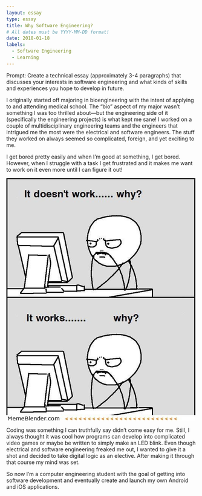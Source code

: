 ```yaml
---
layout: essay
type: essay
title: Why Software Engineering?
# All dates must be YYYY-MM-DD format!
date: 2018-01-18
labels:
  - Software Engineering
  - Learning
---
```

Prompt: Create a technical essay (approximately 3-4 paragraphs) that discusses your interests in software engineering and what kinds of skills and experiences you hope to develop in future.

I originally started off majoring in bioengineering with the intent of applying to and attending medical school.  The “bio” aspect of my major wasn’t something I was too thrilled about—but the engineering side of it (specifically the engineering projects) is what kept me sane! I worked on a couple of multidisciplinary engineering teams and the engineers that intrigued me the most were the electrical and software engineers. The stuff they worked on always seemed so complicated, foreign, and yet exciting to me. 

I get bored pretty easily and when I’m good at something, I get bored. However, when I struggle with a task I get frustrated and it makes me want to work on it even more until I can figure it out!</p>

<img class="ui centered medium image" src="../images/essay1Pic.jpg">

<p>Coding was something I can truthfully say didn’t come easy for me. Still, I always thought it was cool how programs can develop into complicated video games or maybe be written to simply make an LED blink. Even though electrical and software engineering freaked me out, I wanted to give it a shot and decided to take digital logic as an elective. After making it through that course my mind was set.

<p>So now I’m a computer engineering student with the goal of getting into software development and eventually create and launch my own Android and iOS applications.</p>

